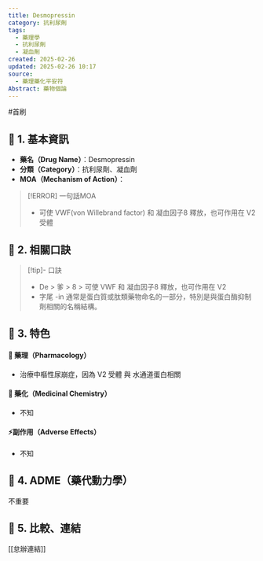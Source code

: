 ```yaml
---
title: Desmopressin
category: 抗利尿劑
tags:
  - 藥理學
  - 抗利尿劑
  - 凝血劑
created: 2025-02-26
updated: 2025-02-26 10:17
source:
  - 藥理藥化平安符
Abstract: 藥物個論
---
```

#首刷
## 🔹 1. 基本資訊
- **藥名（Drug Name）**：Desmopressin
- **分類（Category）**：抗利尿劑、凝血劑
- **MOA（Mechanism of Action）**：
> [!ERROR] 一句話MOA
> -  可使 VWF(von Willebrand factor) 和 凝血因子8 釋放，也可作用在 V2 受體

## 🔹 2. 相關口訣
> [!tip]- 口訣
> - De > 爹 > 8 > 可使 VWF 和 凝血因子8 釋放，也可作用在 V2
> - 字尾 -in 通常是蛋白質或肽類藥物命名的一部分，特別是與蛋白酶抑制劑相關的名稱結構。

## 🔹 3. 特色
#### 🧪 藥理（Pharmacology）

- 治療中樞性尿崩症，因為 V2 受體 與 水通道蛋白相關

#### 🧬 藥化（Medicinal Chemistry）

- 不知

#### ⚡副作用（Adverse Effects）
- 不知


## 🔹 4. ADME（藥代動力學）
 不重要
## 🔹 5. 比較、連結

[[怠辦連結]]